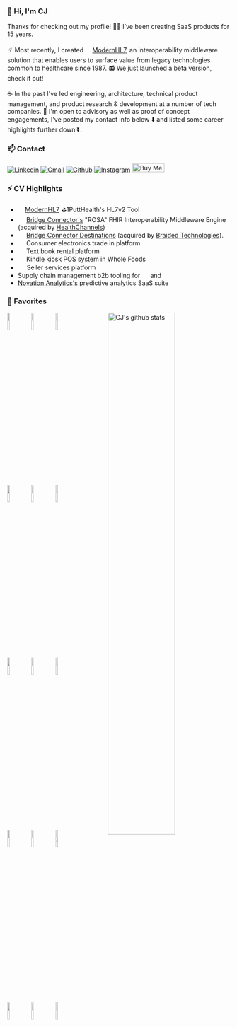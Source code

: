 ### 👋 Hi, I'm CJ

Thanks for checking out my profile!
:technologist: I’ve been creating SaaS products for 15 years.
<br /><br />
:comet: Most recently, I created <img src="https://modernhl7.com/ml7-logo.f2cebea2.png" width="16"><a href="https://modernhl7.com/" target="_blank">[ModernHL7](https://modernhl7.com), an interoperability middleware solution that enables users to surface value from legacy technologies common to healthcare since 1987. 📻 We just launched a beta version, check it out!  
<br />
:coffee: In the past I've led engineering, architecture, technical product management, and product research & development at a number of tech companies. :calendar: I'm open to advisory as well as proof of concept engagements, I've posted my contact info below :arrow_down: and listed some career highlights further down :arrow_double_down:.
<br />

### 📫 Contact

[![Linkedin](https://img.shields.io/badge/-LinkedIn-blue?style=flat&logo=Linkedin&logoColor=white)](https://www.linkedin.com/in/therealsiege)
[![Gmail](https://img.shields.io/badge/-Gmail-c14438?style=flat&logo=Gmail&logoColor=white)](mailto:clint@grizzlydevelopment.com)
[![Github](https://img.shields.io/badge/-Github-000?style=flat&logo=Github&logoColor=white)](https://github.com/therealsiege)
[![Instagram](https://img.shields.io/badge/-Instagram-c13584?style=flat&labelColor=c13584&logo=instagram&logoColor=white)](https://www.instagram.com/fuzeelogik/)
  <a href="https://www.buymeacoffee.com/fuzeelogik" target="_blank"><img src="https://cdn.buymeacoffee.com/buttons/v2/default-green.png" alt="Buy Me A Coffee" style="height: 20px !important; width: 73px !important;" ></a>
<br />

### ⚡ CV Highlights

- <img src="https://modernhl7.com/ml7-logo.f2cebea2.png" width="16"><a href="http://modernhl7.com/" target="_blank">ModernHL7</a> ⛳1PuttHealth's HL7v2 Tool
- <img src="https://encrypted-tbn0.gstatic.com/images?q=tbn:ANd9GcR2ztrsms0HQLkNwVzqcnXUGk-dWdYoFDxzOBxlI3u0yYz9tvjyGEN8GkgqUSBoEKma4pU&usqp=CAU" width="15"> <a href="https://www.bizjournals.com/nashville/news/2021/09/23/how-bridge-connector-collapsed.html" target="_blank"> Bridge Connector's</a>&nbsp;"ROSA" FHIR Interoperability Middleware Engine (acquired by [HealthChannels](https://www.scribeamerica.com/))
- <img src="https://encrypted-tbn0.gstatic.com/images?q=tbn:ANd9GcR2ztrsms0HQLkNwVzqcnXUGk-dWdYoFDxzOBxlI3u0yYz9tvjyGEN8GkgqUSBoEKma4pU&usqp=CAU" width="15"> <a href="https://www.bizjournals.com/nashville/news/2021/09/23/how-bridge-connector-collapsed.html" target="_blank"> Bridge Connector Destinations</a> (acquired by [Braided Technologies](https://braided.io)).
- <img src="https://bardpress.com/wp-content/uploads/2021/07/amazon-smile-logo-transparent-Transparent-Images.png" height="15"> Consumer electronics trade in platform
- <img src="https://bardpress.com/wp-content/uploads/2021/07/amazon-smile-logo-transparent-Transparent-Images.png" height="15"> Text book rental platform
- <img src="https://bardpress.com/wp-content/uploads/2021/07/amazon-smile-logo-transparent-Transparent-Images.png" height="15"> Kindle kiosk POS system in Whole Foods
- <img src="https://upload.wikimedia.org/wikipedia/commons/4/48/EBay_logo.png" height="16"> Seller services platform
- Supply chain management b2b tooling for <img src="https://upload.wikimedia.org/wikipedia/commons/thumb/3/31/Wish_logo.svg/1200px-Wish_logo.svg.png" height="15"> and <img src="https://cdn2.hubspot.net/hubfs/2427805/TH_Logo_H@3x-1.png" height="15">
- [Novation Analytics's](https://ihsmarkit.com/btp/novation-analytics.html) predictive analytics SaaS suite

### 🧰 Favorites

<p>
  <a href="https://github.com/therealsiege">
    <img width="55%" align="right" alt="CJ's github stats" src="https://github-readme-stats.vercel.app/api?username=therealsiege&show_icons=true&hide_border=true&count_private=true" />
  </a>
  <code><img width="10%" src="https://www.vectorlogo.zone/logos/nodejs/nodejs-ar21.svg"></code>
  <code><img width="10%" src="https://www.vectorlogo.zone/logos/typescriptlang/typescriptlang-ar21.svg"></code>
  <code><img width="10%" src="https://www.vectorlogo.zone/logos/amazon_aws/amazon_aws-ar21.svg"></code>
  <br />
  <code><img width="10%" src="https://vectorwiki.com/images/3F9ws__remix.svg"></code>
  <code><img width="10%" src="https://www.vectorlogo.zone/logos/reactjs/reactjs-ar21.svg"></code>
  <code><img width="10%" src="https://www.vectorlogo.zone/logos/tailwindcss/tailwindcss-ar21.svg"></code>
  <br />
  <code><img width="10%" src="https://www.vectorlogo.zone/logos/java/java-ar21.svg"></code>
  <code><img width="10%" src="https://www.vectorlogo.zone/logos/json/json-ar21.svg"></code>
  <code><img width="10%" src="https://www.vectorlogo.zone/logos/gnu_bash/gnu_bash-ar21.svg"></code>
  <br />
  <code><img width="10%" src="https://www.vectorlogo.zone/logos/git-scm/git-scm-ar21.svg"></code>
  <code><img width="10%" src="https://www.vectorlogo.zone/logos/salesforce/salesforce-ar21.svg"></code>
  <code><img width="10%" src="https://img.shields.io/badge/gitmoji-%20😜%20😍-FFDD67.svg?style=flat-square" alt="Gitmoji"></code>
  <br />
  <code><img width="10%" src="https://www.vectorlogo.zone/logos/intercom/intercom-ar21.svg"></code>
  <code><img width="10%" src="https://www.vectorlogo.zone/logos/stripe/stripe-ar21.svg"></code>
  <code><img width="10%" src="https://www.vectorlogo.zone/logos/snowflake/snowflake-ar21.svg"></code>  
</p>


